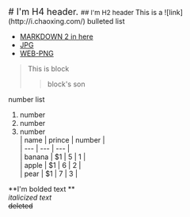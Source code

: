 <font size=4>
# I'm H4 header.  

</font>
<font size=2>
## I'm H2 header  

</font>
This is a ![link](http://i.chaoxing.com/)  
bulleted list  

* [MARKDOWN 2 in here](2.md)  
* [JPG](2.jpg)
* [WEB-PNG](https://www.python.org/static/img/python-logo@2x.png)

> This is block
>> block's son

number list  
1. number  
2. number  
3. number  
| name | prince |  number  |   
| ---  | ---    |  ---  |  
| banana | $1 | 5 |  1  |  
| apple  | $1 | 6 |  2  |  
| pear | $1 | 7 |  3  |  

**I'm bolded text **  
*italicized text*  
~~deleted~~

